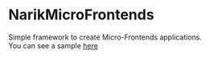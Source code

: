 # NarikMicroFrontends

Simple framework to create Micro-Frontends applications.   
You can see a sample [here](https://github.com/NarikMe/narik-micro-frontends-sample)
